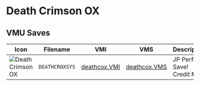 # Death Crimson OX

## VMU Saves

| Icon | Filename | VMI | VMS | Description |
|------|----------|-----|-----|-------------|
| ![Death Crimson OX](../icons/DEATHCROXSYS.GIF) | `DEATHCROXSYS` | [deathcox.VMI](deathcox.VMI) | [deathcox.VMS](deathcox.VMS) | JP Perfect Save! Credit Max!

